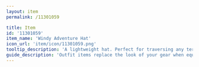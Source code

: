 ```yaml
---
layout: item
permalink: /11301059

title: Item
id: '11301059'
item_name: 'Windy Adventure Hat'
icon_url: 'item/icon/11301059.png'
tooltip_description: 'A lightweight hat. Perfect for traversing any terrain.'
guide_description: 'Outfit items replace the look of your gear when equipped.'
---
```

